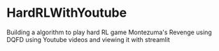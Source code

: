 # HardRLWithYoutube
Building a algorithm to play hard RL game Montezuma's Revenge using DQFD using Youtube videos and viewing it with streamlit
